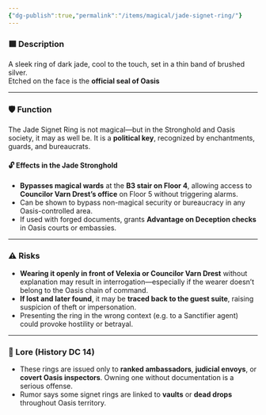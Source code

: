 ```yaml
---
{"dg-publish":true,"permalink":"/items/magical/jade-signet-ring/"}
---
```


### 🟩 **Description**

A sleek ring of dark jade, cool to the touch, set in a thin band of brushed silver.  
Etched on the face is the **official seal of Oasis** 

---

### 🛡️ **Function**

The Jade Signet Ring is not magical—but in the Stronghold and Oasis society, it may as well be. It is a **political key**, recognized by enchantments, guards, and bureaucrats.

#### 🔓 **Effects in the Jade Stronghold**

- **Bypasses magical wards** at the **B3 stair on Floor 4**, allowing access to **Councilor Varn Drest’s office** on Floor 5 without triggering alarms.
- Can be shown to bypass non-magical security or bureaucracy in any Oasis-controlled area.
- If used with forged documents, grants **Advantage on Deception checks** in Oasis courts or embassies.

---

### ⚠️ **Risks**

- **Wearing it openly in front of Velexia or Councilor Varn Drest** without explanation may result in interrogation—especially if the wearer doesn’t belong to the Oasis chain of command.
- **If lost and later found**, it may be **traced back to the guest suite**, raising suspicion of theft or impersonation.
- Presenting the ring in the wrong context (e.g. to a Sanctifier agent) could provoke hostility or betrayal.

---

### 🧠 Lore (History DC 14)

- These rings are issued only to **ranked ambassadors**, **judicial envoys**, or **covert Oasis inspectors**. Owning one without documentation is a serious offense.
- Rumor says some signet rings are linked to **vaults** or **dead drops** throughout Oasis territory.
